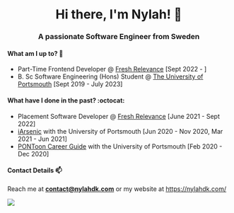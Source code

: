 <h1 align="center"> Hi there, I'm Nylah! 🌸 </h1>
<h3 align="center">A passionate Software Engineer from Sweden</h3>

#### What am I up to? 🐨
* Part-Time Frontend Developer @ [Fresh Relevance](https://www.freshrelevance.com/) [Sept 2022 - ]
* B. Sc Software Engineering (Hons) Student @ [The University of Portsmouth](https://www.port.ac.uk/) [Sept 2019 - July 2023]

#### What have I done in the past? :octocat:
* Placement Software Developer @ [Fresh Relevance](https://www.freshrelevance.com/) [June 2021 - Sept 2022]
* [iArsenic](https://github.com/portsoc/iArsenic) with the University of Portsmouth [Jun 2020 - Nov 2020, Mar 2021 - Jun 2021]
* [PONToon Career Guide](https://github.com/pontoonapps/CareerGuide) with the University of Portsmouth [Feb 2020 - Dec 2020]

#### Contact Details 📫
Reach me at **contact@nylahdk.com**
or my website at https://nylahdk.com/

![](https://komarev.com/ghpvc/?username=TxJson&color=ff69b4)
